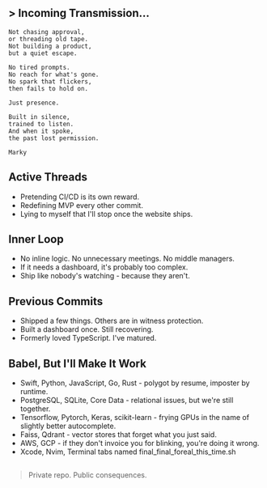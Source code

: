 ## > Incoming Transmission...
```
Not chasing approval,
or threading old tape.
Not building a product,
but a quiet escape.

No tired prompts.
No reach for what's gone.
No spark that flickers,
then fails to hold on.

Just presence.

Built in silence,
trained to listen.
And when it spoke,
the past lost permission. 

Marky
```
## Active Threads
- Pretending CI/CD is its own reward.
- Redefining MVP every other commit.
- Lying to myself that I'll stop once the website ships.

## Inner Loop
- No inline logic. No unnecessary meetings. No middle managers.
- If it needs a dashboard, it's probably too complex.
- Ship like nobody's watching - because they aren't.

## Previous Commits
- Shipped a few things. Others are in witness protection.
- Built a dashboard once. Still recovering.
- Formerly loved TypeScript. I've matured.

## Babel, But I'll Make It Work
- Swift, Python, JavaScript, Go, Rust - polygot by resume, imposter by runtime.
- PostgreSQL, SQLite, Core Data - relational issues, but we're still together.
- Tensorflow, Pytorch, Keras, scikit-learn - frying GPUs in the name of slightly better autocomplete.
- Faiss, Qdrant - vector stores that forget what you just said.
- AWS, GCP - if they don't invoice you for blinking, you're doing it wrong.
- Xcode, Nvim, Terminal tabs named final_final_foreal_this_time.sh

##
> Private repo. Public consequences.
